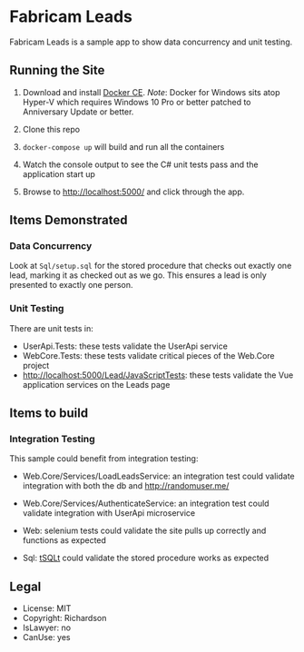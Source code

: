 Fabricam Leads
==============

Fabricam Leads is a sample app to show data concurrency and unit testing.


Running the Site
----------------

1. Download and install [Docker CE](https://store.docker.com/search?offering=community&type=edition).
   *Note*: Docker for Windows sits atop Hyper-V which requires Windows 10 Pro or better patched to Anniversary Update or better.

2. Clone this repo

3. `docker-compose up` will build and run all the containers

4. Watch the console output to see the C# unit tests pass and the application start up

5. Browse to [http://localhost:5000/](http://localhost:5000/) and click through the app.


Items Demonstrated
------------------

### Data Concurrency

Look at `Sql/setup.sql` for the stored procedure that checks out exactly one lead, marking it as checked out as we go.  This ensures a lead is only presented to exactly one person.


### Unit Testing

There are unit tests in:

- UserApi.Tests: these tests validate the UserApi service
- WebCore.Tests: these tests validate critical pieces of the Web.Core project
- [http://localhost:5000/Lead/JavaScriptTests](http://localhost:5000/Lead/JavaScriptTests): these tests validate the Vue application services on the Leads page


Items to build
--------------

### Integration Testing

This sample could benefit from integration testing:

- Web.Core/Services/LoadLeadsService: an integration test could validate integration with both the db and http://randomuser.me/

- Web.Core/Services/AuthenticateService: an integration test could validate integration with UserApi microservice

- Web: selenium tests could validate the site pulls up correctly and functions as expected

- Sql: [tSQLt](http://tsqlt.org/user-guide/quick-start/) could validate the stored procedure works as expected


Legal
-----

- License: MIT
- Copyright: Richardson
- IsLawyer: no
- CanUse: yes
